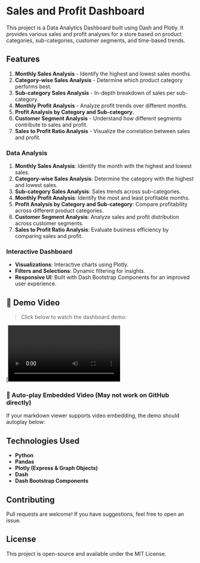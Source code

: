 # Sales and Profit Dashboard

This project is a Data Analytics Dashboard built using Dash and Plotly. It provides various sales and profit analyses for a store based on product categories, sub-categories, customer segments, and time-based trends.

## Features
1. **Monthly Sales Analysis** - Identify the highest and lowest sales months.
2. **Category-wise Sales Analysis** - Determine which product category performs best.
3. **Sub-category Sales Analysis** - In-depth breakdown of sales per sub-category.
4. **Monthly Profit Analysis** - Analyze profit trends over different months.
5. **Profit Analysis by Category and Sub-category**.
6. **Customer Segment Analysis** - Understand how different segments contribute to sales and profit.
7. **Sales to Profit Ratio Analysis** - Visualize the correlation between sales and profit.

### Data Analysis
1. **Monthly Sales Analysis**: Identify the month with the highest and lowest sales.
2. **Category-wise Sales Analysis**: Determine the category with the highest and lowest sales.
3. **Sub-category Sales Analysis**: Sales trends across sub-categories.
4. **Monthly Profit Analysis**: Identify the most and least profitable months.
5. **Profit Analysis by Category and Sub-category**: Compare profitability across different product categories.
6. **Customer Segment Analysis**: Analyze sales and profit distribution across customer segments.
7. **Sales to Profit Ratio Analysis**: Evaluate business efficiency by comparing sales and profit.

### Interactive Dashboard
- **Visualizations**: Interactive charts using Plotly.
- **Filters and Selections**: Dynamic filtering for insights.
- **Responsive UI**: Built with Dash Bootstrap Components for an improved user experience.

## 🎥 Demo Video  
> Click below to watch the dashboard demo:

[![Dashboard Demo](https://github.com/Abhishek-Maheshwari-778/E_Commerce_Sales_Dashboard/blob/main/Dashboard.mp4)

### 🔄 Auto-play Embedded Video (May not work on GitHub directly)
If your markdown viewer supports video embedding, the demo should autoplay below:



## Technologies Used
- **Python**
- **Pandas**
- **Plotly (Express & Graph Objects)**
- **Dash**
- **Dash Bootstrap Components**


## Contributing
Pull requests are welcome! If you have suggestions, feel free to open an issue.

## License
This project is open-source and available under the MIT License.
